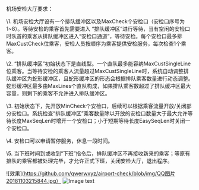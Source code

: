 机场安检大厅要求：

\1. 机场安检大厅设有一个排队缓冲区以及MaxCheck个安检口（安检口序号为1~8）。等待安检的乘客首先需要进入 “排队缓冲区”进行等待，当有空闲的安检口时队首的乘客从排队缓冲区进入“安检口通道”，等待安检。每个安检口最多排MaxCustCheck位乘客，安检人员按顺序为乘客提供安检服务，每次检查1个乘客。

\2. “排队缓冲区”初始状态下是直线型。一个直队最多能容纳MaxCustSingleLine位乘客。当等待安检的乘客人流量超过MaxCustSingleLine时，系统自动调整排队缓冲区为蛇形缓冲区，且蛇形缓冲区的形态会根据排队乘客数量进行动态调整。蛇形缓冲区最多由MaxLines个直队构成，如果排队乘客数超过了排队缓冲区最大容量，则剩下的乘客不允许进入排队缓冲区。

\3. 初始状态下，先开放MinCheck个安检口，后续可以根据乘客流量开放/关闭部分安检口。系统检查“排队缓冲区”乘客数量除以开放的安检口数量大于最大允许等待长度MaxSeqLen时增开一个安检口；小于短期等待长度EasySeqLen时关闭一个安检口。

\4. 安检口可以申请暂停服务，休息一段时间。

\5. 当下班时间到或收到“下班”指令后，排队缓冲区不再接收新来的乘客；等原有排队的乘客都被处理完毕，才允许正式下班，关闭安检大厅，退出程序。

 ![效果](https://github.com/qwerwxyz/airport-check/blob/img/QQ图片20181103215844.jpg）
 ![Image text](https://raw.github.com/qwerwxy/repositpry/master/airport-check/img/QQ图片20181103215844.jpg)

​       
